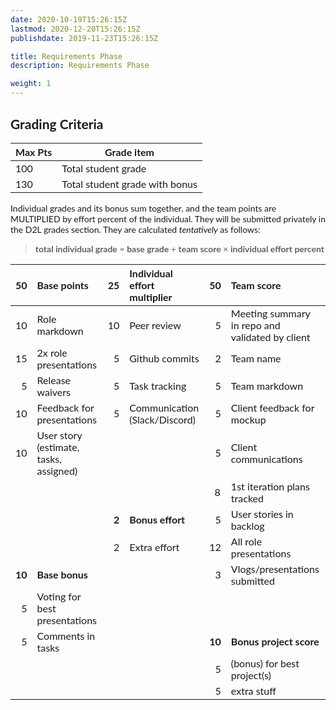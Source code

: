 ```yaml
---
date: 2020-10-19T15:26:15Z
lastmod: 2020-12-20T15:26:15Z 
publishdate: 2019-11-23T15:26:15Z

title: Requirements Phase
description: Requirements Phase

weight: 1
---
```


<!DOCTYPE html>
<html>
<head>
</head>
<body style="font-family: 'Lato', sans-serif;">
<h2 id="wiki_grading_criteria">Grading Criteria</h2>
<table>
<thead>
<tr>
<th><strong>Max Pts</strong></th>
<th><strong>Grade item</strong></th>
</tr>
</thead>
<tbody>
<tr>
<td>100</td>
<td>Total student grade</td>
</tr>
<tr>
<td>130</td>
<td>Total student grade with bonus</td>
</tr>
</tbody>
</table>
<p>Individual grades and its bonus sum together, and the team points are MULTIPLIED by effort percent of the individual. They will be submitted privately in the D2L grades section. They are calculated <em>tentatively</em> as follows:</p>
<blockquote>
<p><strong>total individual grade</strong> = <strong>base grade</strong> + <strong>team score</strong> &times; <strong>individual effort percent</strong></p>
</blockquote>
<table>
<thead>
<tr>
<th align="right"><strong>50</strong></th>
<th align="left"><strong>Base points</strong></th>
<th align="right"><strong>25</strong></th>
<th align="left"><strong>Individual effort multiplier</strong></th>
<th align="right"><strong>50</strong></th>
<th align="left"><strong>Team score</strong></th>
</tr>
</thead>
<tbody>
<tr>
<td align="right">10</td>
<td align="left">Role markdown</td>
<td align="right">10</td>
<td align="left">Peer review</td>
<td align="right">5</td>
<td align="left">Meeting summary in repo and validated by client</td>
</tr>
<tr>
<td align="right">15</td>
<td align="left">2x role presentations</td>
<td align="right">5</td>
<td align="left">Github commits</td>
<td align="right">2</td>
<td align="left">Team name</td>
</tr>
<tr>
<td align="right">5</td>
<td align="left">Release waivers</td>
<td align="right">5</td>
<td align="left">Task tracking</td>
<td align="right">5</td>
<td align="left">Team markdown</td>
</tr>
<tr>
<td align="right">10</td>
<td align="left">Feedback for presentations</td>
<td align="right">5</td>
<td align="left">Communication (Slack/Discord)</td>
<td align="right">5</td>
<td align="left">Client feedback for mockup</td>
</tr>
<tr>
<td align="right">10</td>
<td align="left">User story (estimate, tasks, assigned)</td>
<td align="right"></td>
<td align="left"></td>
<td align="right">5</td>
<td align="left">Client communications</td>
</tr>
<tr>
<td></td>
<td></td>
<td><strong>&nbsp;</strong></td>
<td><strong>&nbsp;</strong></td>
<td>&nbsp; 8</td>
<td>1st iteration plans tracked</td>
</tr>
<tr>
<td align="right"></td>
<td align="left"></td>
<td align="right"><strong>2</strong></td>
<td align="left"><strong>Bonus effort</strong></td>
<td align="right">5</td>
<td align="left">User stories in backlog</td>
</tr>
<tr>
<td align="right"></td>
<td align="left"></td>
<td align="right">2</td>
<td align="left">Extra effort</td>
<td align="right">12</td>
<td align="left">All role presentations</td>
</tr>
<tr>
<td align="right"><strong>10</strong></td>
<td align="left"><strong>Base bonus</strong></td>
<td align="right"></td>
<td align="left"></td>
<td align="right">3</td>
<td align="left">Vlogs/presentations submitted</td>
</tr>
<tr>
<td align="right">5</td>
<td align="left">Voting for best presentations</td>
<td align="right"></td>
<td align="left"></td>
<td align="right"></td>
<td align="left"></td>
</tr>
<tr>
<td align="right">5</td>
<td align="left">Comments in tasks</td>
<td align="right"></td>
<td align="left"></td>
<td align="right"><strong>10</strong></td>
<td align="left"><strong>Bonus project score</strong></td>
</tr>
<tr>
<td align="right"></td>
<td align="left"></td>
<td align="right"></td>
<td align="left"></td>
<td align="right">5</td>
<td align="left">(bonus) for best project(s)</td>
</tr>
<tr>
<td align="right"></td>
<td align="left"></td>
<td align="right"></td>
<td align="left"></td>
<td align="right">5</td>
<td align="left">extra stuff</td>
</tr>
</tbody>
</table>
</body>
</html>
